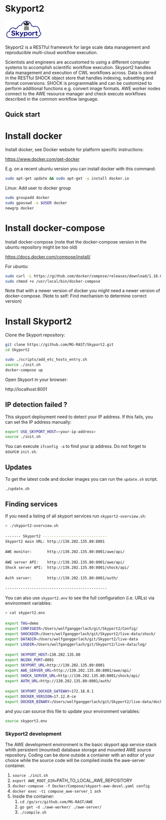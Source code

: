
Skyport2
========


![skyport logo](data/pictures/skyportlogo.small.jpg) 

Skyport2 is a RESTful framework for large scale data management and reproducible multi-cloud workflow execution. 

Scientists and engineers are accustomed to using a different computer systems to accomplish scientific workflow execution. Skyport2 handles data management and execution of CWL workflows across. Data is stored in the RESTful SHOCK object store that handles indexing, subsetting and format conversions. SHOCK is programmable and can be customized to perform additional functions e.g. convert image formats. AWE worker nodes connect to the AWE resource manager and check execute workflows described in the common workflow language. 


## Quick start

# Install docker 

Install docker, see Docker website for platform specific instructions:

https://www.docker.com/get-docker


E.g. on a recent ubuntu version you can install docker with this command:

```bash
sudo apt-get update && sudo apt-get -y install docker.io
```

Linux: Add user to docker group
```bash
sudo groupadd docker
sudo gpasswd -a $USER docker
newgrp docker
```

# Install docker-compose

Install docker-compose (note that the docker-compose version in the ubuntu repository might be too old) 


https://docs.docker.com/compose/install/

For ubuntu:

```bash
sudo curl -L https://github.com/docker/compose/releases/download/1.18.0/docker-compose-`uname -s`-`uname -m` -o /usr/local/bin/docker-compose
sudo chmod +x /usr/local/bin/docker-compose 
```

Note that with a newer version of docker you might need a newer version of docker-compose. (Note to self: Find mechanism to determine correct version) 

# Install Skyport2

Clone the Skyport repository:

```bash
git clone https://github.com/MG-RAST/Skyport2.git
cd Skyport2
```


```bash
sudo ./scripts/add_etc_hosts_entry.sh
source ./init.sh
docker-compose up
```

Open Skyport in your browser:

http://localhost:8001


## IP detection failed ?

This skyport deployment need to detect your IP address. If this fails, you can set the IP address manually:

```bash
export USE_SKYPORT_HOST=<your-ip-address>
source ./init.sh
```


You can execute ```ifconfig -a``` to find your ip address. Do not forget to source ```init.sh```.




## Updates


To get the latest code and docker images you can run the ```update.sh``` script.

```
./update.sh
```


## Finding services

If you need a listing of all skyport services run ```skyport2-overview.sh```: 


```bash
> ./skyport2-overview.sh 

------- Skyport2 -----------------------------
Skyport2 main URL: http://130.202.135.80:8001

AWE monitor:       http://130.202.135.80:8001/awe/api/

AWE server API:    http://130.202.135.80:8001/awe/api/
Shock server API:  http://130.202.135.80:8001/shock/api/

Auth server:       http://130.202.135.80:8001/auth/

----------------------------------------------
```

You can also use ```skyport2.env``` to see the full configuration (i.e. URLs) via environment variables:

```bash
> cat skyport2.env

export TAG=demo
export CONFIGDIR=/Users/wolfganggerlach/git/Skyport2/Config/
export SHOCKDIR=/Users/wolfganggerlach/git/Skyport2/live-data/shock/
export DATADIR=/Users/wolfganggerlach/git/Skyport2/live-data
export LOGDIR=/Users/wolfganggerlach/git/Skyport2/live-data/log/

export SKYPORT_HOST=130.202.135.80
export NGINX_PORT=8001
export SKYPORT_URL=http://130.202.135.80:8001
export AWE_SERVER_URL=http://130.202.135.80:8001/awe/api/
export SHOCK_SERVER_URL=http://130.202.135.80:8001/shock/api/
export AUTH_URL=http://130.202.135.80:8001/auth/

export SKYPORT_DOCKER_GATEWAY=172.18.0.1
export DOCKER_VERSION=17.12.0-ce
export DOCKER_BINARY=/Users/wolfganggerlach/git/Skyport2/live-data/docker-17.12.0-ce
```

and you can source this file to update your environment variables:
```bash
source skyport2.env 
```




### Skyport2 development

The AWE development environment is the basic skyport app service stack whith persistent (mounted) database storage and mounted AWE source repository. Coding can be done outside a container with an editor of your choice while the source code will be compiled inside the awe-server container.

1. `source ./init.sh`
2. `export AWE_ROOT_DIR=`PATH_TO_LOCAL_AWE_REPOSITORY
3. `docker-compose -f Docker/Compose/skyport-awe-devel.yaml config`
4. `docker exec -ti compose_awe-server_1 ash`
5. Inside the container:
    1. `cd /go/src/github.com/MG-RAST/AWE`
    2. `go get -d ./awe-worker/ ./awe-server/`
    3. `./compile.sh`
